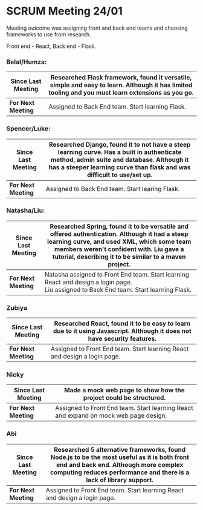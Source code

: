 # SCRUM Meeting 24/01

Meeting outcome was assigning front and back end teams  and choosing frameworks to use from research. 

Front end - React, Back end - Flask.
### Belal/Humza:
| **Since Last Meeting** | Researched Flask framework, found it versatile, simple and easy to learn. Although it has limited tooling and you must learn extensions as you go. |
| --- | --- |
| **For Next Meeting** | Assigned to Back End team. Start learning Flask. |

### Spencer/Luke:
| **Since Last Meeting** | Researched Django, found it to not have a steep learning curve. Has a built in authenticate method, admin suite and database. Although it has a steeper learning curve than flask and was difficult to use/set up. |
| --- | --- |
| **For Next Meeting** | Assigned to Back End team. Start learing Flask. |

### Natasha/Liu:
| **Since Last Meeting** | Researched Spring, found it to be versatile and offered authentication. Although it had a steep learning curve, and used XML, which some team members weren't confident with. Liu gave a tutorial, describing it to be similar to a maven project. |
| --- | --- |
| **For Next Meeting** | Natasha assigned to Front End team. Start learning React and design a login page. <br> Liu assigned to Back End team. Start learning Flask. |

### Zubiya
| **Since Last Meeting** | Researched React, found it to be easy to learn due to it using Javascript. Although it does not have security features. |
| --- | --- |
| **For Next Meeting** | Assigned to Front End team. Start learning React and design a login page. |

### Nicky
| **Since Last Meeting** | Made a mock web page to show how the project could be structured. |
| --- | --- |
| **For Next Meeting** | Assigned to Front End team. Start learning React and expand on mock web page design. |

### Abi
| **Since Last Meeting** | Researched 5 alternative frameworks, found Node.js to be the most useful as it is both front end and back end. Although more complex computing reduces performance and there is a lack of library support. |
| --- | --- |
| **For Next Meeting** | Assigned to Front End team. Start learning React and design a login page. |
